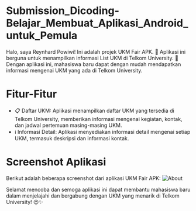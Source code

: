 # Submission_Dicoding-Belajar_Membuat_Aplikasi_Android_untuk_Pemula
Halo, saya Reynhard Powiwi! Ini adalah projek UKM Fair APK. 🚀 Aplikasi ini berguna untuk menampilkan informasi List UKM di Telkom University. 🏫 Dengan aplikasi ini, mahasiswa baru dapat dengan mudah mendapatkan informasi mengenai UKM yang ada di Telkom University.

# Fitur-Fitur
- 📋 Daftar UKM: Aplikasi menampilkan daftar UKM yang tersedia di Telkom University, memberikan informasi mengenai kegiatan, kontak, dan jadwal pertemuan masing-masing UKM.
- ℹ️ Informasi Detail: Aplikasi menyediakan informasi detail mengenai setiap UKM, termasuk deskripsi dan informasi kontak.

# Screenshot Aplikasi
Berikut adalah beberapa screenshot dari aplikasi UKM Fair APK:
![About](Gambar.about)


Selamat mencoba dan semoga aplikasi ini dapat membantu mahasiswa baru dalam menjelajahi dan bergabung dengan UKM yang menarik di Telkom University! 😉✨
